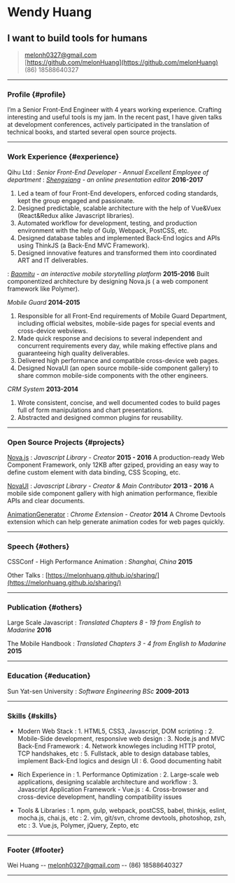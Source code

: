 # Wendy Huang
## I want to build tools for humans

> [melonh0327@gmail.com](melonh0327@gmail.com)  
> [https://github.com/melonHuang](https://github.com/melonHuang)  
> (86) 18588640327

------

### Profile {#profile}

I’m a Senior Front-End Engineer with 4 years working experience. Crafting interesting and useful tools is my jam. In the recent past, I have given talks at development conferences, actively participated in the translation of technical books, and started several open source projects.

------

### Work Experience {#experience}

Qihu Ltd
: *Senior Front-End Developer - Annual Excellent Employee of department*
: *[Shengxiang](https://ppt.baomitu.com/editor) - an online presentation editor*
  __2016-2017__
  1. Led a team of four Front-End developers, enforced coding standards, kept the group engaged and passionate.   
  2. Designed predictable, scalable architecture with the help of Vue&Vuex (React&Redux alike Javascript libraries).  
  3. Automated workflow for development, testing, and production environment with the help of Gulp, Webpack, PostCSS, etc.   
  4. Designed database tables and implemented Back-End logics and APIs using ThinkJS (a Back-End MVC Framework).  
  5. Designed innovative features and transformed them into coordinated ART and IT deliverables.

: *[Baomitu](http://www.baomitu.com/) - an interactive mobile storytelling platform*
  __2015-2016__
  Built componentized architecture by designing Nova.js ( a web component framework like Polymer).

  *Mobile Guard*
  __2014-2015__
  1. Responsible for all Front-End requirements of Mobile Guard Department, including official websites, mobile-side pages for special events and cross-device webviews.  
  2. Made quick response and decisions to several independent and concurrent requirements every day, while making effective plans and guaranteeing high quality deliverables.  
  3. Delivered high performance and compatible cross-device web pages.  
  4. Designed NovaUI (an open source mobile-side component gallery) to share common mobile-side components with the other engineers.  

  *CRM System*
  __2013-2014__
  1. Wrote consistent, concise, and well documented codes to build pages full of form manipulations and chart presentations.  
  2. Abstracted and designed common plugins for reusability.  

-------

### Open Source Projects {#projects}

[Nova.js](http://melonhuang.github.io/nova/)
: *Javascript Library - Creator*
    __2015 - 2016__
    A production-ready Web Component Framework, only 12KB after gziped, providing an easy way to define custom element with data binding, CSS Scoping, etc.

[NovaUI](http://75team.github.io/novaUI/)
: *Javascript Library - Creator & Main Contributor*
    __2013 - 2016__
    A mobile side component gallery with high animation performance, flexible APIs and clear documents.

[AnimationGenerator](https://chrome.google.com/webstore/detail/animation-generator/kionilekanaambbbnjghihllokicnnlj?utm_source=chrome-ntp-icon)
: *Chrome Extension - Creator*
    __2014__
    A Chrome Devtools extension which can help generate animation codes for web pages quickly. 


------

### Speech {#others}

CSSConf - High Performance Animation
: *Shanghai, China*
    __2015__

Other Talks
: [https://melonhuang.github.io/sharing/](https://melonhuang.github.io/sharing/)

------

### Publication {#others}

Large Scale Javascript
: *Translated Chapters 8 - 19 from English to Madarine*
    __2016__

The Mobile Handbook
: *Translated Chapters 3 - 4 from English to Madarine*
    __2015__

------

### Education {#education}

Sun Yat-sen University
: *Software Engineering BSc*
    __2009-2013__

------

### Skills {#skills}

* Modern Web Stack
    : 1. HTML5, CSS3, Javascript, DOM scripting
    : 2. Mobile-Side development, responsive web design
    : 3. Node.js and MVC Back-End Framework
    : 4. Network knowleges including HTTP protol, TCP handshakes, etc
    : 5. Fullstack, able to design database tables, implement Back-End logics and design UI
    : 6. Good documenting habit

* Rich Experience in
    : 1. Performance Optimization
    : 2. Large-scale web applications, designing scalable architecture and workflow
    : 3. Javascript Application Framework - Vue.js
    : 4. Cross-browser and cross-device development, handling compatibility issues

* Tools & Libraries
    : 1. npm, gulp, webpack, postCSS, babel, thinkjs, eslint, mocha.js, chai.js, etc
    : 2. vim, git/svn, chrome devtools, photoshop, zsh, etc
    : 3. Vue.js, Polymer, jQuery, Zepto, etc


------

### Footer {#footer}

Wei Huang -- [melonh0327@gmail.com](melonh0327@gmail.com) -- (86) 18588640327

------
